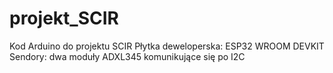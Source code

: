# projekt_SCIR
Kod Arduino do projektu SCIR
Płytka deweloperska: ESP32 WROOM DEVKIT
Sendory: dwa moduły ADXL345 komunikujące się po I2C
